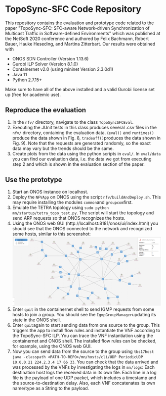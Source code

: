 # TopoSync-SFC Code Repository
This repository contains the evaluation and prototype code related to the paper 
"TopoSync-SFC: SFC-aware Network-driven Synchronization of Multicast Traffic in Software-defined Environments" which was published at the NetSoft 2020 conference and authored by Felix Bachmann, Robert Bauer, Hauke Heseding, and Martina Zitterbart.
Our results were obtained with 
* ONOS SDN Controller (Version 1.13.6) 
* Gurobi ILP Solver (Version 8.1.0)
* Containernet v2.0 (using mininet Version 2.3.0d1) 
* Java 11
* Python 2.7.15+

Make sure to have all of the above installed and a valid Gurobi license set up (free for academic use).

## Reproduce the evaluation
 1. In the `nfv/` directory, navigate to the class `TopoSyncSFCEval`.
 2. Executing the JUnit tests in this class produces several .csv files in the `nfv/` directory, containing the evaluation data. (`eval()` and `runtimes()` produce the data shown in Fig. 8, `tradeoff()`produces the data shown in Fig. 9).  Note that the requests are generated randomly, so the exact data may vary but the trends should be the same.
 3. Create plots from the data using the python scripts in `eval/`. In `eval/data` you can find our evaluation data, i.e. the data we got from executing step 2 and which is shown in the evaluation section of the paper.
## Use the prototype
 1. Start an ONOS instance on localhost.
 2. Deploy the `NFVApp` on ONOS  using the script `nfv/buildAndDeploy.sh`. This may require installing the modules `common`and `groupcom`first. 
 3. Emulate the TETRA topology using `sudo python mn/startup/tetra_topo_test.py`. The script will start the topology and send ARP requests so that ONOS recognizes the hosts.
 4. Using the ONOS web GUI (http://localhost:8181/onos/ui/index.html) you should see that the ONOS connected to the network and recognized some hosts, similar to this screenshot: ![similar to this screenshot](https://raw.githubusercontent.com/kit-tm/toposync/master/onos_screen.png)
 4. Enter `quit` in the containernet shell to send IGMP requests from some hosts to join a group. You should see the `IgmpGroupManager`updating its state in the ONOS shell.
 5. Enter `quit`again to start sending data from one source to the group. This triggers the app to install flow rules and instantiate the VNF according to the TopoSync-SFC ILP. You can trace the VNF instantiation using the containernet and ONOS shell. The installed flow rules can be checked, for example, using the ONOS web GUI. 
 6. Now you can send data from the source to the group using `tbs17host java -classpath <PATH-TO-REPO>/mn/hosts/cli/UDP PeriodicUDP 10.0.0.21 224.2.3.4 17 66 33`. You can check that the data arrived and was processed by the VNFs by investigating the logs in `mn/logs`: Each destination host logs the received data in its own file. Each line in a log file is the payload of one UDP packet, which includes a timestamp and the source-to-destination delay. Also, each VNF concatenates its own name/type as a String to the payload.

